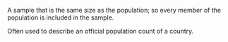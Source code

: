 A sample that is the same size as the population; so every member of the
population is included in the sample.

Often used to describe an official population count of a country.
